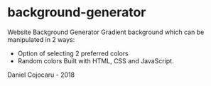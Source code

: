 # background-generator
Website Background Generator
Gradient background which can be manipulated in 2 ways:
- Option of selecting 2 preferred colors
- Random colors
Built with HTML, CSS and JavaScript.

Daniel Cojocaru - 2018
